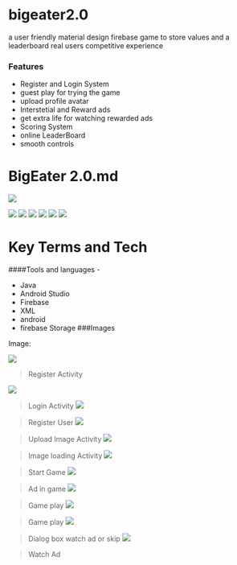 # bigeater2.0
a user friendly material design firebase game to store values and a leaderboard real users competitive experience 
### Features

- Register and Login System
- guest play for trying the game
- upload profile avatar
- Interstetial and Reward ads
- get extra life for watching rewarded ads
- Scoring System
- online LeaderBoard
-	smooth controls
# BigEater 2.0.md

![](https://play-lh.googleusercontent.com/pf73akQJHIypOH-ytR9L5LezVFb841Ig8ozEkR3NtqM0aEQOcq-yvReW1fpL3tFUd35a=w240-h480-rw)

![](https://img.shields.io/github/stars/pandao/editor.md.svg) ![](https://img.shields.io/github/forks/pandao/editor.md.svg) ![](https://img.shields.io/github/tag/pandao/editor.md.svg) ![](https://img.shields.io/github/release/pandao/editor.md.svg) ![](https://img.shields.io/github/issues/pandao/editor.md.svg) ![](https://img.shields.io/bower/v/editor.md.svg)




 Key Terms and Tech
=============

####Tools and languages -

- Java
- Android Studio
- Firebase
- XML
- android
- firebase Storage
###Images

Image:

![](https://i.imgur.com/PSk5oWr.png)

> Register Activity

![](https://i.imgur.com/5UB3Gq2.png)

> Login Activity
![](https://i.imgur.com/oA283Va.png)

> Register User
![](https://i.imgur.com/zldzfFZ.png)

> Upload Image Activity
![](https://i.imgur.com/QoOZNYN.png)

> Image loading Activity
![](https://i.imgur.com/GzSpdGg.png)

> Start Game
![](https://i.imgur.com/qkmqAEf.png)

> Ad in game
![](https://i.imgur.com/5xnVqaC.png)

> Game play
![](https://i.imgur.com/xe4PCpB.png)

> Game play
![](https://i.imgur.com/ZJhCHjp.png)

> Dialog box watch ad or skip
![](https://i.imgur.com/FgAJYj1.png)

> Watch Ad

